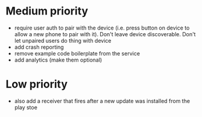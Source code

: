 

# Medium priority

* require user auth to pair with the device (i.e. press button on device to allow a new phone to pair with it).
Don't leave device discoverable.  Don't let unpaired users do thing with device
* add crash reporting
* remove example code boilerplate from the service
* add analytics (make them optional)

# Low priority

 * also add a receiver that fires after a new update was installed from the play stoe